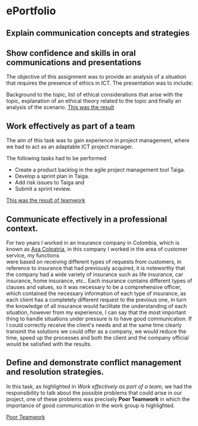 # ePortfolio

## Explain communication concepts and strategies


## Show confidence and skills in oral communications and presentations

The objective of this assignment was to provide an analysis of a situation that requires the presence of ethics in ICT. 
The presentation was to include:

Background to the topic, list of ethical considerations that arise with the topic, explanation of an ethical theory related to the topic and finally an analysis of the 
scenario. 
[This was the result](evidence2.mp4)

## Work effectively as part of a team

The aim of this task was to gain experience in project management, where we had to act as an adaptable ICT project manager. 

The following tasks had to be performed
- Create a product backlog in the agile project management tool Taiga.
- Develop a sprint plan in Taiga.
- Add risk issues to Taiga and
- Submit a sprint review.

[This was the result of teamwork](evidence3.mp4)

## Communicate effectively in a professional context.

For two years I worked in an insurance company in Colombia, which is known as [Axa Colpatria](https://www.axacolpatria.co/portal/), in this company I worked in the area of customer service, my functions  
were based on receiving different types of requests from customers, in reference to insurance that had previously acquired, it is noteworthy that the company had a 
wide variety of insurance such as life insurance, car insurance, home insurance, etc..
Each insurance contains different types of clauses and values, so it was necessary to be a comprehensive officer, which contained the necessary information of each 
type of insurance, as each client has a completely different request to the previous one, in turn the knowledge of all insurance would facilitate the understanding of 
each situation, however from my experience, I can say that the most important thing to handle situations under pressure is to have good communication. If I could 
correctly receive the client's needs and at the same time clearly transmit the solutions we could offer as a company, we would reduce the time, speed up the processes
and both the client and the company official would be satisfied with the results.

## Define and demonstrate conflict management and resolution strategies.

In this task, as highlighted in *Work effectively as part of a team*, we had the responsibility to talk about the possible problems that could arise in our project, one 
of these problems was precisely **Poor Teamwork** in which the importance of good communication in the work group is highlighted.

[Poor Teamwork](evidence5.mp4)



